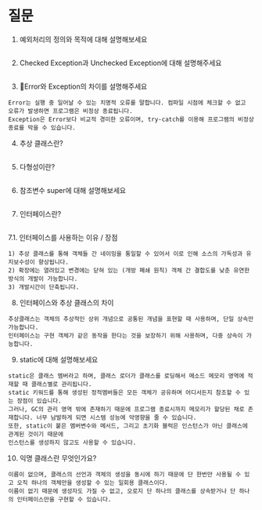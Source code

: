 # 질문
1. 예외처리의 정의와 목적에 대해 설명해보세요
```

```
2. Checked Exception과 Unchecked Exception에 대해 설명해주세요
```

```
3. Error와 Exception의 차이를 설명해주세요
```
Error는 실행 중 일어날 수 있는 치명적 오류를 말합니다. 컴파일 시점에 체크할 수 없고 오류가 발생하면 프로그램은 비정상 종료됩니다.
Exception은 Error보다 비교적 경미한 오류이며, try-catch를 이용해 프로그램의 비정상 종료를 막을 수 있습니다.
```
4. 추상 클래스란?
```

```
5. 다형성이란?
```

```
6. 참조변수 super에 대해 설명해보세요
```

```
7. 인터페이스란?
```

```
7.1. 인터페이스를 사용하는 이유 / 장점
```
1) 추상 클래스를 통해 객체들 간 네이밍을 통일할 수 있어서 이로 인해 소스의 가독성과 유지보수성이 향상됩니다.
2) 확장에는 열려있고 변경에는 닫혀 있는 (개방 폐쇄 원칙) 객체 간 결합도를 낮춘 유연한 방식의 개발이 가능합니다.
3) 개발시간이 단축됩니다.
```
8. 인터페이스와 추상 클래스의 차이
```
추상클래스는 객체의 추상적인 상위 개념으로 공통된 개념을 표현할 때 사용하며, 단일 상속만 가능합니다.
인터페이스는 구현 객체가 같은 동작을 한다는 것을 보장하기 위해 사용하며, 다중 상속이 가능합니다.
```
9. static에 대해 설명해보세요
```
static은 클래스 멤버라고 하며, 클래스 로더가 클래스를 로딩해서 메소드 메모리 영역에 적재할 때 클래스별로 관리됩니다.
static 키워드를 통해 생성된 정적멤버들은 모든 객체가 공유하며 어디서든지 참조할 수 있는 장점이 있습니다.
그러나, GC의 관리 영역 밖에 존재하기 때문에 프로그램 종료시까지 메모리가 할당된 채로 존재합니다. 너무 남발하게 되면 시스템 성능에 악영향을 줄 수 있습니다.
또한, static이 붙은 멤버변수와 메서드, 그리고 초기화 블럭은 인스턴스가 아닌 클래스에 관계된 것이기 때문에
인스턴스를 생성하지 않고도 사용할 수 있습니다.
```
10. 익명 클래스란 무엇인가요?
```
이름이 없으며, 클래스의 선언과 객체의 생성을 동시에 하기 때문에 단 한번만 사용될 수 있고 오직 하나의 객체만을 생성할 수 있는 일회용 클래스이다.
이름이 없기 때문에 생성자도 가질 수 없고, 오로지 단 하나의 클래스를 상속받거나 단 하나의 인터페이스만을 구현할 수 있습니다. 
```

